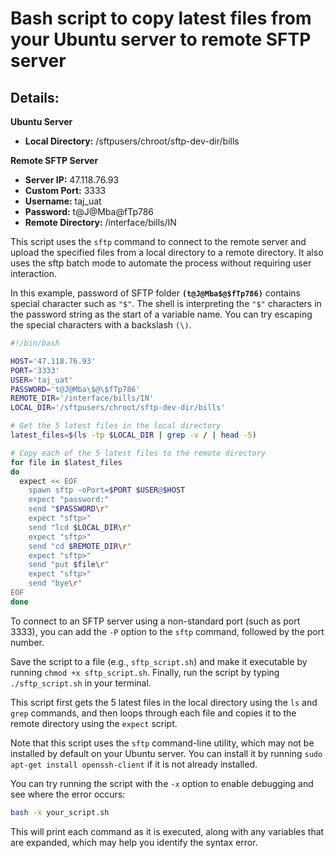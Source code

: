 # Bash script to copy latest files from your Ubuntu server to remote SFTP server

## Details:

**Ubuntu Server**
- **Local Directory:** /sftpusers/chroot/sftp-dev-dir/bills

**Remote SFTP Server**
- **Server IP:** 47.118.76.93
- **Custom Port:** 3333
- **Username:** taj_uat
- **Password:** t@J@Mba$@$fTp786
- **Remote Directory:** /interface/bills/IN

This script uses the `sftp` command to connect to the remote server and upload the specified files from a local directory to a remote directory. It also uses the sftp batch mode to automate the process without requiring user interaction.

In this example, password of SFTP folder **`(t@J@Mba$@$fTp786)`** contains special character such as `"$"`. The shell is interpreting the `"$"` characters in the password string as the start of a variable name. You can try escaping the special characters with a backslash `(\)`.

```bash
#!/bin/bash

HOST='47.118.76.93'
PORT='3333'
USER='taj_uat'
PASSWORD='t@J@Mba\$@\$fTp786'
REMOTE_DIR='/interface/bills/IN'
LOCAL_DIR='/sftpusers/chroot/sftp-dev-dir/bills'

# Get the 5 latest files in the local directory
latest_files=$(ls -tp $LOCAL_DIR | grep -v / | head -5)

# Copy each of the 5 latest files to the remote directory
for file in $latest_files
do
  expect << EOF
    spawn sftp -oPort=$PORT $USER@$HOST
    expect "password:"
    send "$PASSWORD\r"
    expect "sftp>"
    send "lcd $LOCAL_DIR\r"
    expect "sftp>"
    send "cd $REMOTE_DIR\r"
    expect "sftp>"
    send "put $file\r"
    expect "sftp>"
    send "bye\r"
EOF
done
```

To connect to an SFTP server using a non-standard port (such as port 3333), you can add the `-P` option to the `sftp` command, followed by the port number.

Save the script to a file (e.g., `sftp_script.sh`) and make it executable by running `chmod +x sftp_script.sh`. Finally, run the script by typing `./sftp_script.sh` in your terminal.

This script first gets the 5 latest files in the local directory using the `ls` and `grep` commands, and then loops through each file and copies it to the remote directory using the `expect` script.

Note that this script uses the `sftp` command-line utility, which may not be installed by default on your Ubuntu server. You can install it by running `sudo apt-get install openssh-client` if it is not already installed.

You can try running the script with the `-x` option to enable debugging and see where the error occurs:

```bash
bash -x your_script.sh
```

This will print each command as it is executed, along with any variables that are expanded, which may help you identify the syntax error.
